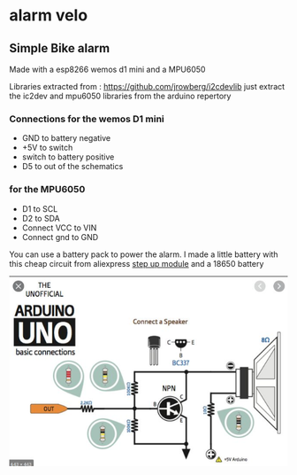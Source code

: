 # alarm velo

## Simple Bike alarm 

Made with a esp8266 wemos d1 mini and a MPU6050

Libraries extracted from : https://github.com/jrowberg/i2cdevlib
just extract the ic2dev and mpu6050 libraries from the arduino repertory

### Connections for the wemos D1 mini 
* GND to battery negative
* +5V to switch 
* switch to battery positive
* D5 to out of the schematics

### for the MPU6050
* D1 to SCL
* D2 to SDA
* Connect VCC to VIN
* Connect gnd to GND 

You can use a battery pack to power the alarm. I made a little battery with this cheap circuit from aliexpress [step up module](https://www.aliexpress.com/item/32998389598.html) and a 18650 battery

![Speaker schematics](./speaker.jpg)
